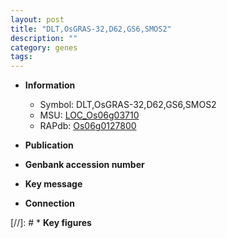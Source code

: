 ```yaml
---
layout: post
title: "DLT,OsGRAS-32,D62,GS6,SMOS2"
description: ""
category: genes
tags: 
---
```


* **Information**  
    + Symbol: DLT,OsGRAS-32,D62,GS6,SMOS2  
    + MSU: [LOC_Os06g03710](http://rice.uga.edu/cgi-bin/ORF_infopage.cgi?orf=LOC_Os06g03710)  
    + RAPdb: [Os06g0127800](http://rapdb.dna.affrc.go.jp/viewer/gbrowse_details/irgsp1?name=Os06g0127800)  

* **Publication**  

* **Genbank accession number**  

* **Key message**  

* **Connection**  

[//]: # * **Key figures**  


